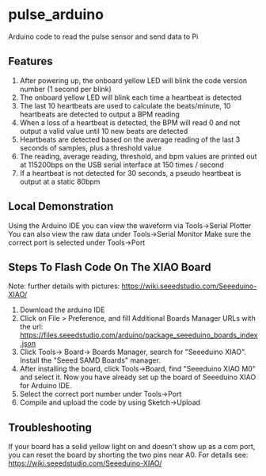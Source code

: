# pulse_arduino

Arduino code to read the pulse sensor and send data to Pi

## Features
1. After powering up, the onboard yellow LED will blink the code version number (1 second per blink)
2. The onboard yellow LED will blink each time a heartbeat is detected
3. The last 10 heartbeats are used to calculate the beats/minute, 10 heartbeats are detected to output a BPM reading
4. When a loss of a heartbeat is detected, the BPM will read 0 and not output a valid value until 10 new beats are detected
5. Heartbeats are detected based on the average reading of the last 3 seconds of samples, plus a threshold value
6. The reading, average reading, threshold, and bpm values are printed out at 115200bps on the USB serial interface at 150 times / second
7. If a heartbeat is not detected for 30 seconds, a pseudo heartbeat is output at a static 80bpm

## Local Demonstration
Using the Arduino IDE you can view the waveform via Tools->Serial Plotter
You can also view the raw data under Tools->Serial Monitor
Make sure the correct port is selected under Tools->Port

## Steps To Flash Code On The XIAO Board
Note: further details with pictures: https://wiki.seeedstudio.com/Seeeduino-XIAO/

1. Download the arduino IDE
2. Click on File > Preference, and fill Additional Boards Manager URLs with the url: https://files.seeedstudio.com/arduino/package_seeeduino_boards_index.json
3. Click Tools-> Board-> Boards Manager, search for "Seeeduino XIAO". Install the "Seeed SAMD Boards" manager.
4. After installing the board, click Tools->Board, find "Seeeduino XIAO M0" and select it. Now you have already set up the board of Seeeduino XIAO for Arduino IDE.
5. Select the correct port number under Tools->Port
6. Compile and upload the code by using Sketch->Upload

## Troubleshooting

If your board has a solid yellow light on and doesn't show up as a com port, you can reset the board by shorting the two pins near A0. For details see: https://wiki.seeedstudio.com/Seeeduino-XIAO/

